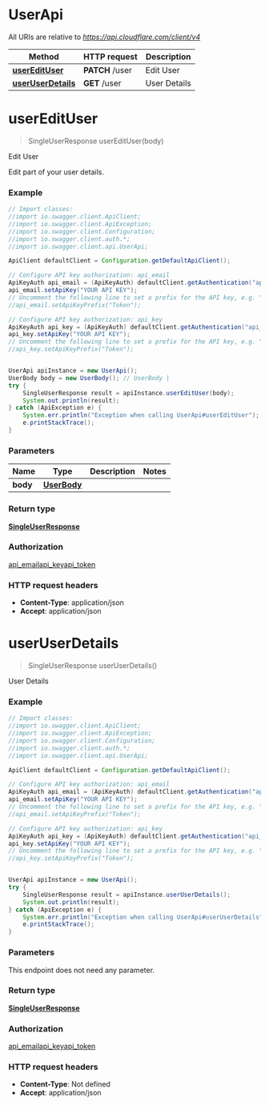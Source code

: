 # UserApi

All URIs are relative to *https://api.cloudflare.com/client/v4*

Method | HTTP request | Description
------------- | ------------- | -------------
[**userEditUser**](UserApi.md#userEditUser) | **PATCH** /user | Edit User
[**userUserDetails**](UserApi.md#userUserDetails) | **GET** /user | User Details

<a name="userEditUser"></a>
# **userEditUser**
> SingleUserResponse userEditUser(body)

Edit User

Edit part of your user details.

### Example
```java
// Import classes:
//import io.swagger.client.ApiClient;
//import io.swagger.client.ApiException;
//import io.swagger.client.Configuration;
//import io.swagger.client.auth.*;
//import io.swagger.client.api.UserApi;

ApiClient defaultClient = Configuration.getDefaultApiClient();

// Configure API key authorization: api_email
ApiKeyAuth api_email = (ApiKeyAuth) defaultClient.getAuthentication("api_email");
api_email.setApiKey("YOUR API KEY");
// Uncomment the following line to set a prefix for the API key, e.g. "Token" (defaults to null)
//api_email.setApiKeyPrefix("Token");

// Configure API key authorization: api_key
ApiKeyAuth api_key = (ApiKeyAuth) defaultClient.getAuthentication("api_key");
api_key.setApiKey("YOUR API KEY");
// Uncomment the following line to set a prefix for the API key, e.g. "Token" (defaults to null)
//api_key.setApiKeyPrefix("Token");


UserApi apiInstance = new UserApi();
UserBody body = new UserBody(); // UserBody | 
try {
    SingleUserResponse result = apiInstance.userEditUser(body);
    System.out.println(result);
} catch (ApiException e) {
    System.err.println("Exception when calling UserApi#userEditUser");
    e.printStackTrace();
}
```

### Parameters

Name | Type | Description  | Notes
------------- | ------------- | ------------- | -------------
 **body** | [**UserBody**](UserBody.md)|  |

### Return type

[**SingleUserResponse**](SingleUserResponse.md)

### Authorization

[api_email](../README.md#api_email)[api_key](../README.md#api_key)[api_token](../README.md#api_token)

### HTTP request headers

 - **Content-Type**: application/json
 - **Accept**: application/json

<a name="userUserDetails"></a>
# **userUserDetails**
> SingleUserResponse userUserDetails()

User Details

### Example
```java
// Import classes:
//import io.swagger.client.ApiClient;
//import io.swagger.client.ApiException;
//import io.swagger.client.Configuration;
//import io.swagger.client.auth.*;
//import io.swagger.client.api.UserApi;

ApiClient defaultClient = Configuration.getDefaultApiClient();

// Configure API key authorization: api_email
ApiKeyAuth api_email = (ApiKeyAuth) defaultClient.getAuthentication("api_email");
api_email.setApiKey("YOUR API KEY");
// Uncomment the following line to set a prefix for the API key, e.g. "Token" (defaults to null)
//api_email.setApiKeyPrefix("Token");

// Configure API key authorization: api_key
ApiKeyAuth api_key = (ApiKeyAuth) defaultClient.getAuthentication("api_key");
api_key.setApiKey("YOUR API KEY");
// Uncomment the following line to set a prefix for the API key, e.g. "Token" (defaults to null)
//api_key.setApiKeyPrefix("Token");


UserApi apiInstance = new UserApi();
try {
    SingleUserResponse result = apiInstance.userUserDetails();
    System.out.println(result);
} catch (ApiException e) {
    System.err.println("Exception when calling UserApi#userUserDetails");
    e.printStackTrace();
}
```

### Parameters
This endpoint does not need any parameter.

### Return type

[**SingleUserResponse**](SingleUserResponse.md)

### Authorization

[api_email](../README.md#api_email)[api_key](../README.md#api_key)[api_token](../README.md#api_token)

### HTTP request headers

 - **Content-Type**: Not defined
 - **Accept**: application/json

